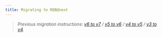 ```yaml
---
title: Migrating to RQB@next
---
```


<!-- TODO: Use this link instead of the first one below if/when version 8 is released -->
<!-- - [v6 to v7](/docs/7/migrate) -->

> _Previous migration instructions: [v6 to v7](/docs/migrate) / [v5 to v6](/docs/6/migrate) / [v4 to v5](/docs/5/migrate) / [v3 to v4](/docs/4/migrate)._
